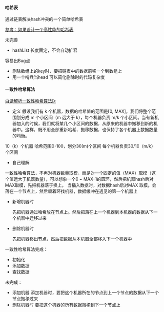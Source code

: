 #### 哈希表

通过链表解决hash冲突的一个简单哈希表

[参考：如果设计一个高性能的哈希表](https://time.geekbang.org/column/article/64586)

未完善
- hashList 长度固定，不会自动扩容 

容易出Bug点
- 删除数组上的key时，要把链表中的数据前移一个到数组上
- 用一个哨兵当head 可以简化删除时的代码复杂度


#### 一致性哈希算法
[白话解析一致性哈希算法▷](https://www.zsythink.net/archives/1182 "tiitle")
- 定义
  假设我们有 k 个机器，数据的哈希值的范围是[0, MAX]。我们将整个范围划分成 m 个小区间（m 远大于 k），每个机器负责 m/k 个小区间。当有新机器加入的时候，我们就将某几个小区间的数据，从原来的机器中搬移到新的机器中。这样，既不用全部重新哈希、搬移数据，也保持了各个机器上数据数量的均衡。 

10（k）个机器  哈希范围0-100，划分30(m)个区间   每个机器负责30/10（m/k） 个区间

- 自己理解

 一致性哈希算法，不再对机器数量取模，而是对一个固定的值（MAX）取模（这个值远大于机器数量），可以想象一个0 ~ MAX-1的圆环，然后把机器hash后对MAX取模，先把机器落于换上，
  当插入数据时，对数据hash后对MAX 取模，会落在一个节点上，然后顺着环找机器，数据缓冲在遇见的第一个机器上
  - 新增机器时
  
    先把机器通过哈希放在节点上。然后把落在上一个机器到本机器的数据从下一个机器中迁移过来
  - 删除机器时
    
    先把机器移出节点，然后把数据从本机器全部移入下一个机器中

一致性哈希算法完成：
- 初始化
- 添加数据
- 查找数据

未完成：
- 添加机器
  添加机器时，要把这个机器所在的节点到上一个节点的数据从下一个节点搬移过来
- 删除机器时
  要把这个机器的所有数据搬移到下一个节点上